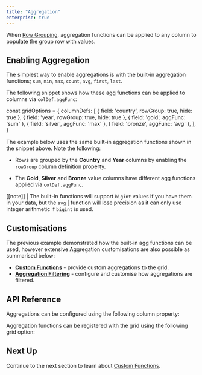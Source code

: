 ```yaml
---
title: "Aggregation"
enterprise: true
---
```


When [Row Grouping](/grouping/), aggregation functions can be applied to any column to populate the group row with values.

## Enabling Aggregation

The simplest way to enable aggregations is with the built-in aggregation functions; `sum`, `min`, `max`, `count`, `avg`, `first`, `last`. 

The following snippet shows how these agg functions can be applied to columns via `colDef.aggFunc`:

<snippet>
const gridOptions = {
    columnDefs: [
        { field: 'country', rowGroup: true, hide: true },
        { field: 'year', rowGroup: true, hide: true }, 
        { field: 'gold', aggFunc: 'sum' },
        { field: 'silver', aggFunc: 'max' },
        { field: 'bronze', aggFunc: 'avg' },
    ],
}
</snippet>

The example below uses the same built-in aggregation functions shown in the snippet above. Note the following:

- Rows are grouped by the **Country** and **Year** columns by enabling the `rowGroup` column definition property.

- The **Gold**, **Silver** and **Bronze** value columns have different agg functions applied via `colDef.aggFunc`.

<grid-example title='Enabling Aggregation' name='enabling-aggregation' type='generated' options='{ "enterprise": true, "exampleHeight": 540, "modules": ["clientside", "rowgrouping", "menu", "columnpanel", "filterpanel", "setfilter"] }'></grid-example>

[[note]]
| The built-in functions will support `bigint` values if you have them in your data, but the `avg`
| function will lose precision as it can only use integer arithmetic if `bigint` is used.

## Customisations

The previous example demonstrated how the built-in agg functions can be used, however extensive Aggregation customisations
are also possible as summarised below:

- **[Custom Functions](/aggregation-custom-functions/)** - provide custom aggregations to the grid.
- **[Aggregation Filtering](/aggregation-filtering/)** - configure and customise how aggregations are filtered.

## API Reference

Aggregations can be configured using the following column property:

<api-documentation source='column-properties/properties.json' section='grouping' names='["aggFunc"]'></api-documentation>

Aggregation functions can be registered with the grid using the following grid option:

<api-documentation source='grid-options/properties.json' section='rowPivoting' names='["aggFuncs"]'></api-documentation>

## Next Up

Continue to the next section to learn about [Custom Functions](/aggregation-custom-functions/).